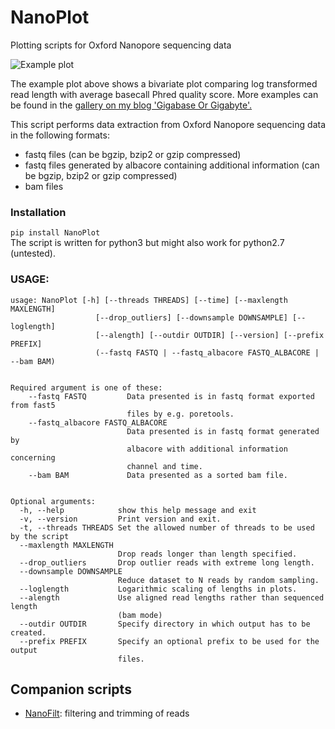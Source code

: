 # NanoPlot
Plotting scripts for Oxford Nanopore sequencing data

![Example plot](https://github.com/wdecoster/NanoPlot/blob/master/examples/scaled_Log_Downsampled_LengthvsQualityScatterPlot_kde.png)

The example plot above shows a bivariate plot comparing log transformed read length with average basecall Phred quality score. More examples can be found in the [gallery on my blog 'Gigabase Or Gigabyte'.](https://gigabaseorgigabyte.wordpress.com/2017/06/01/example-gallery-of-nanoplot/)

This script performs data extraction from Oxford Nanopore sequencing data in the following formats:
- fastq files (can be bgzip, bzip2 or gzip compressed)  
- fastq files generated by albacore containing additional information (can be bgzip, bzip2 or gzip compressed)  
- bam files  

### Installation

`pip install NanoPlot`  
The script is written for python3 but might also work for python2.7 (untested).

### USAGE:
```
usage: NanoPlot [-h] [--threads THREADS] [--time] [--maxlength MAXLENGTH]
                   [--drop_outliers] [--downsample DOWNSAMPLE] [--loglength]
                   [--alength] [--outdir OUTDIR] [--version] [--prefix PREFIX]
                   (--fastq FASTQ | --fastq_albacore FASTQ_ALBACORE | --bam BAM)


Required argument is one of these:
    --fastq FASTQ         Data presented is in fastq format exported from fast5
                          files by e.g. poretools.
    --fastq_albacore FASTQ_ALBACORE
                          Data presented is in fastq format generated by
                          albacore with additional information concerning
                          channel and time.
    --bam BAM             Data presented as a sorted bam file.


Optional arguments:
  -h, --help            show this help message and exit
  -v, --version         Print version and exit.
  -t, --threads THREADS Set the allowed number of threads to be used by the script
  --maxlength MAXLENGTH
                        Drop reads longer than length specified.
  --drop_outliers       Drop outlier reads with extreme long length.
  --downsample DOWNSAMPLE
                        Reduce dataset to N reads by random sampling.
  --loglength           Logarithmic scaling of lengths in plots.
  --alength             Use aligned read lengths rather than sequenced length
                        (bam mode)
  --outdir OUTDIR       Specify directory in which output has to be created.
  --prefix PREFIX       Specify an optional prefix to be used for the output
                        files.
```

## Companion scripts
- [NanoFilt](https://github.com/wdecoster/nanofilt): filtering and trimming of reads
